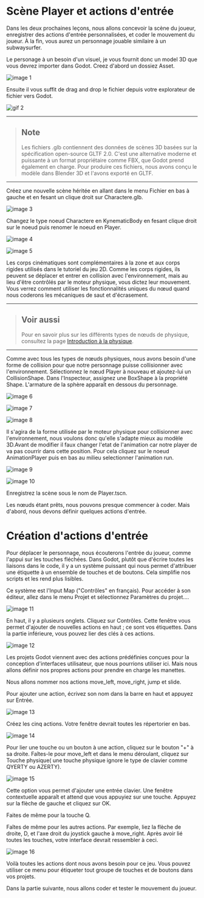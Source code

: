 # Scène Player et actions d'entrée

Dans les deux prochaines leçons, nous allons concevoir la scène du joueur, enregistrer des actions d'entrée personnalisées, et coder le mouvement du joueur. À la fin, vous aurez un personnage jouable similaire à un subwaysurfer.

Le personage à un besoin d'un visuel, je vous fournit donc un model 3D que vous devrez importer dans Godot. Creez d'abord un dossiez Asset.

![image 1](.img/cours1.png)

Ensuite il vous suffit de drag and drop le fichier depuis votre explorateur de fichier vers Godot.

![gif 2](.img/cours2.gif)

***

> ## Note
> Les fichiers .glb contiennent des données de scènes 3D basées sur la spécification open-source GLTF 2.0. C'est une alternative moderne et puissante à un format propriétaire comme FBX, que Godot prend également en charge. Pour produire ces fichiers, nous avons conçu le modèle dans Blender 3D et l'avons exporté en GLTF.

***

Créez une nouvelle scène héritée en allant dans le menu Fichier en bas à gauche et en fesant un clique droit sur Charactere.glb.

![image 3](.img/cours3.png)

Changez le type noeud Charactere en KynematicBody en fesant clique droit sur le noeud puis renomer le noeud en Player.

![image 4](.img/cours4.png)

![image 5](.img/cours5.png)

Les corps cinématiques sont complémentaires à la zone et aux corps rigides utilisés dans le tutoriel du jeu 2D. Comme les corps rigides, ils peuvent se déplacer et entrer en collision avec l'environnement, mais au lieu d'être contrôlés par le moteur physique, vous dictez leur mouvement. Vous verrez comment utiliser les fonctionnalités uniques du nœud quand nous coderons les mécaniques de saut et d'écrasement.

***

> ## Voir aussi
> Pour en savoir plus sur les différents types de nœuds de physique, consultez la page [Introduction à la physique](https://docs.godotengine.org/fr/stable/tutorials/physics/physics_introduction.html#doc-physics-introduction).

***

Comme avec tous les types de nœuds physiques, nous avons besoin d'une forme de collision pour que notre personnage puisse collisionner avec l'environnement. Sélectionnez le nœud Player à nouveau et ajoutez-lui un CollisionShape. Dans l'Inspecteur, assignez une BoxShape à la propriété Shape. L'armature de la sphère apparaît en dessous du personnage.

![image 6](.img/cours6.png)

![image 7](.img/cours7.png)

![image 8](.img/cours8.png)

Il s'agira de la forme utilisée par le moteur physique pour collisionner avec l'environnement, nous voulons donc qu'elle s'adapte mieux au modèle 3D.Avant de modifier il faux changer l'etat de l'animation car notre player de va pas courrir dans cette position. Pour cela cliquez sur le noeud AnimationPlayer puis en bas au milieu selectionner l'animation run.

![image 9](.img/cours9.png)

![image 10](.img/cours10.png)

Enregistrez la scène sous le nom de Player.tscn.

Les nœuds étant prêts, nous pouvons presque commencer à coder. Mais d'abord, nous devons définir quelques actions d'entrée.

# Création d'actions d'entrée

Pour déplacer le personnage, nous écouterons l'entrée du joueur, comme l'appui sur les touches fléchées. Dans Godot, plutôt que d'écrire toutes les liaisons dans le code, il y a un système puissant qui nous permet d'attribuer une étiquette à un ensemble de touches et de boutons. Cela simplifie nos scripts et les rend plus lisibles.

Ce système est l'Input Map ("Contrôles" en français). Pour accéder à son éditeur, allez dans le menu Projet et sélectionnez Paramètres du projet....

![image 11](.img/cours11.png)

En haut, il y a plusieurs onglets. Cliquez sur Contrôles. Cette fenêtre vous permet d'ajouter de nouvelles actions en haut ; ce sont vos étiquettes. Dans la partie inférieure, vous pouvez lier des clés à ces actions.

![image 12](.img/cours12.png)

Les projets Godot viennent avec des actions prédéfinies conçues pour la conception d'interfaces utilisateur, que nous pourrions utiliser ici. Mais nous allons définir nos propres actions pour prendre en charge les manettes.

Nous allons nommer nos actions move_left, move_right, jump et slide.

Pour ajouter une action, écrivez son nom dans la barre en haut et appuyez sur Entrée.

![image 13](.img/cours13.png)

Créez les cinq actions. Votre fenêtre devrait toutes les répertorier en bas.

![image 14](.img/cours14.png)

Pour lier une touche ou un bouton à une action, cliquez sur le bouton "+" à sa droite. Faîtes-le pour move_left et dans le menu déroulant, cliquez sur Touche physique( une touche physique ignore le type de clavier comme QYERTY ou AZERTY).

![image 15](.img/cours15.png)

Cette option vous permet d'ajouter une entrée clavier. Une fenêtre contextuelle apparaît et attend que vous appuyiez sur une touche. Appuyez sur la flèche de gauche et cliquez sur OK.

Faites de même pour la touche Q.

Faîtes de même pour les autres actions. Par exemple, liez la flèche de droite, D, et l'axe droit du joystick gauche à move_right. Après avoir lié toutes les touches, votre interface devrait ressembler à ceci.

![image 16](.img/cours16.png)

Voilà toutes les actions dont nous avons besoin pour ce jeu. Vous pouvez utiliser ce menu pour étiqueter tout groupe de touches et de boutons dans vos projets.

Dans la partie suivante, nous allons coder et tester le mouvement du joueur.